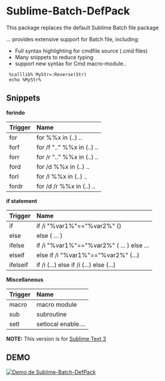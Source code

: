 # Sublime-Batch-DefPack
This package replaces the default Sublime Batch file package

 ... provides extensive support for Batch file, including:

  *  Full syntax highlighting for cmdfile source (.cmd files)
  *  Many snippets to reduce typing
  *  support new syntax for Cmd macro-module..

```Batch
 %calllib% MyStr=:Reverse(Str) 
 echo %MyStr%
```

## Snippets

**forindo**

| Trigger  | Name |
| -------  | :-----|
| for      | for %%x in (..) .. |
| forf     | for /f ".." %%x in (..) ..  |
| forr     | for /r ".." %%x in (..) .. |
| ford     | for /d %%x in (..) .. |
| forl     | for /l %%x in (..) .. |
| fordr    | for /d /r %%x in (..) .. |

**if statement**

| Trigger  | Name |
| -------  | :-----|
| if       | if /i "%var1%"=="%var2%" () |
| else     | else ( ... ) |
| ifelse   | if /i "%var1%"=="%var2%" ( ... ) else ...  |
| elseif   | else if /i "%var1%"=="%var2%" (...) |
| ifelseif | if /i (...) else if /i (...) else (...) |

**Miscellaneous**

| Trigger | Name |
| ------- | :---- |
| macro   | macro module |
| sub     | subroutine |
| setl    | setlocal enable.... |





**NOTE:** This version is for [Sublime Text 3](http://sublimetext.com/3)


## DEMO

[![Demo de Sublime-Batch-DefPack](http://img.youtube.com/vi/os_OAK8BnXo/0.jpg)](https://www.youtube.com/watch?v=os_OAK8BnXo)


